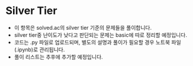 # Silver Tier

* 이 항목은 solved.ac의 silver tier 기준의 문제들을 풀이합니다.
* silver tier중 난이도가 낮다고 판단되는 문제는 basic에 따로 정리할 예정입니다.
* 코드는 .py 파일로 업로드되며, 별도의 설명과 풀이가 필요할 경우 노트북 파일(.ipynb)로 관리됩니다.
* 풀이 리스트는 추후에 추가할 예정입니다.
